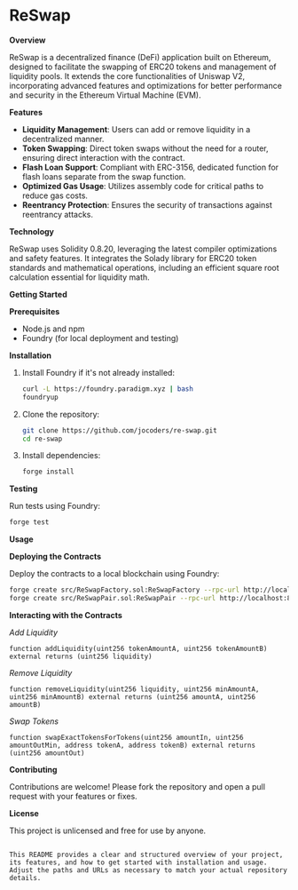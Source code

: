 # ReSwap

**Overview**

ReSwap is a decentralized finance (DeFi) application built on Ethereum, designed to facilitate the swapping of ERC20 tokens and management of liquidity pools. It extends the core functionalities of Uniswap V2, incorporating advanced features and optimizations for better performance and security in the Ethereum Virtual Machine (EVM).

**Features**

- **Liquidity Management**: Users can add or remove liquidity in a decentralized manner.
- **Token Swapping**: Direct token swaps without the need for a router, ensuring direct interaction with the contract.
- **Flash Loan Support**: Compliant with ERC-3156, dedicated function for flash loans separate from the swap function.
- **Optimized Gas Usage**: Utilizes assembly code for critical paths to reduce gas costs.
- **Reentrancy Protection**: Ensures the security of transactions against reentrancy attacks.

**Technology**

ReSwap uses Solidity 0.8.20, leveraging the latest compiler optimizations and safety features. It integrates the Solady library for ERC20 token standards and mathematical operations, including an efficient square root calculation essential for liquidity math.

**Getting Started**

**Prerequisites**

- Node.js and npm
- Foundry (for local deployment and testing)

**Installation**

1. Install Foundry if it's not already installed:

   ```bash
   curl -L https://foundry.paradigm.xyz | bash
   foundryup
   ```

2. Clone the repository:

   ```bash
   git clone https://github.com/jocoders/re-swap.git
   cd re-swap
   ```

3. Install dependencies:

   ```bash
   forge install
   ```

**Testing**

Run tests using Foundry:

```bash
forge test
```

**Usage**

**Deploying the Contracts**

Deploy the contracts to a local blockchain using Foundry:

```bash
forge create src/ReSwapFactory.sol:ReSwapFactory --rpc-url http://localhost:8545
forge create src/ReSwapPair.sol:ReSwapPair --rpc-url http://localhost:8545
```

**Interacting with the Contracts**

_Add Liquidity_

```solidity
function addLiquidity(uint256 tokenAmountA, uint256 tokenAmountB) external returns (uint256 liquidity)
```

_Remove Liquidity_

```solidity
function removeLiquidity(uint256 liquidity, uint256 minAmountA, uint256 minAmountB) external returns (uint256 amountA, uint256 amountB)
```

_Swap Tokens_

```solidity
function swapExactTokensForTokens(uint256 amountIn, uint256 amountOutMin, address tokenA, address tokenB) external returns (uint256 amountOut)
```

**Contributing**

Contributions are welcome! Please fork the repository and open a pull request with your features or fixes.

**License**

This project is unlicensed and free for use by anyone.

```

This README provides a clear and structured overview of your project, its features, and how to get started with installation and usage. Adjust the paths and URLs as necessary to match your actual repository details.
```
